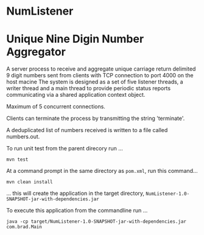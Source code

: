 # NumListener

Unique Nine Digin Number Aggregator
=======================================

A server process to receive and aggregate unique carriage return delimited 9 digit numbers sent from clients with TCP connection to port 4000 on the host macine 
The system is designed as a set of five listener threads, a writer thread and a main thread to provide periodic status reports communicating via a shared application context object. 

Maximum of 5 concurrent connections.

Clients can terminate the process by transmitting the string 'terminate'.

A deduplicated list of numbers received is written to a file called numbers.out.

To run unit test from the parent direcory run ...

```$xslt
mvn test
```



At a command prompt in the same directory as `pom.xml`, run this command...

```
mvn clean install
```

... this will create the application in the target directory, `NumListener-1.0-SNAPSHOT-jar-with-dependencies.jar`

To execute this application from the commandline run ...

```$xslt
java -cp target/NumListener-1.0-SNAPSHOT-jar-with-dependencies.jar com.brad.Main
```


